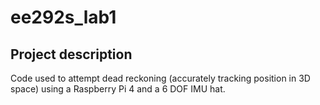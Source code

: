 # ee292s_lab1

## Project description

Code used to attempt dead reckoning (accurately tracking position in 3D space) using a Raspberry Pi 4 and a 6 DOF IMU hat.
